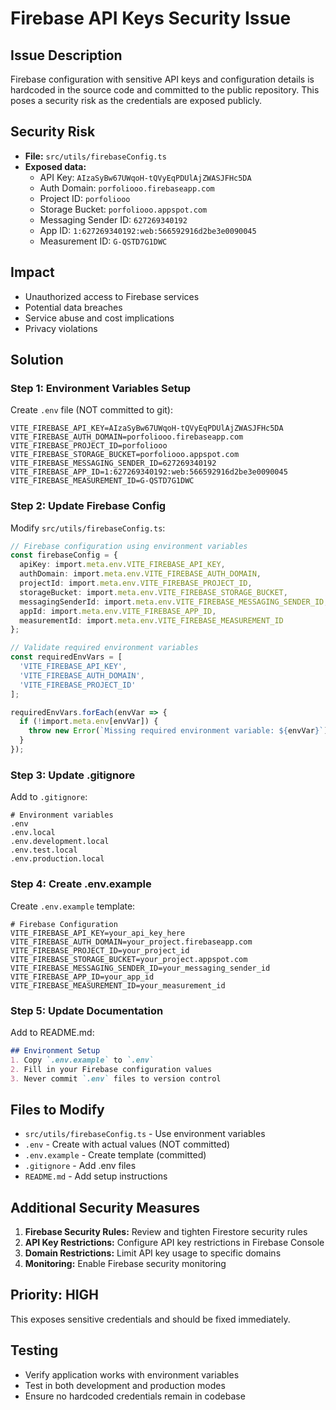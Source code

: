 # Firebase API Keys Security Issue

## Issue Description
Firebase configuration with sensitive API keys and configuration details is hardcoded in the source code and committed to the public repository. This poses a security risk as the credentials are exposed publicly.

## Security Risk
- **File:** `src/utils/firebaseConfig.ts`
- **Exposed data:**
  - API Key: `AIzaSyBw67UWqoH-tQVyEqPDUlAjZWASJFHc5DA`
  - Auth Domain: `porfoliooo.firebaseapp.com`
  - Project ID: `porfoliooo`
  - Storage Bucket: `porfoliooo.appspot.com`
  - Messaging Sender ID: `627269340192`
  - App ID: `1:627269340192:web:566592916d2be3e0090045`
  - Measurement ID: `G-QSTD7G1DWC`

## Impact
- Unauthorized access to Firebase services
- Potential data breaches
- Service abuse and cost implications
- Privacy violations

## Solution

### Step 1: Environment Variables Setup
Create `.env` file (NOT committed to git):
```env
VITE_FIREBASE_API_KEY=AIzaSyBw67UWqoH-tQVyEqPDUlAjZWASJFHc5DA
VITE_FIREBASE_AUTH_DOMAIN=porfoliooo.firebaseapp.com
VITE_FIREBASE_PROJECT_ID=porfoliooo
VITE_FIREBASE_STORAGE_BUCKET=porfoliooo.appspot.com
VITE_FIREBASE_MESSAGING_SENDER_ID=627269340192
VITE_FIREBASE_APP_ID=1:627269340192:web:566592916d2be3e0090045
VITE_FIREBASE_MEASUREMENT_ID=G-QSTD7G1DWC
```

### Step 2: Update Firebase Config
Modify `src/utils/firebaseConfig.ts`:
```typescript
// Firebase configuration using environment variables
const firebaseConfig = {
  apiKey: import.meta.env.VITE_FIREBASE_API_KEY,
  authDomain: import.meta.env.VITE_FIREBASE_AUTH_DOMAIN,
  projectId: import.meta.env.VITE_FIREBASE_PROJECT_ID,
  storageBucket: import.meta.env.VITE_FIREBASE_STORAGE_BUCKET,
  messagingSenderId: import.meta.env.VITE_FIREBASE_MESSAGING_SENDER_ID,
  appId: import.meta.env.VITE_FIREBASE_APP_ID,
  measurementId: import.meta.env.VITE_FIREBASE_MEASUREMENT_ID
};

// Validate required environment variables
const requiredEnvVars = [
  'VITE_FIREBASE_API_KEY',
  'VITE_FIREBASE_AUTH_DOMAIN',
  'VITE_FIREBASE_PROJECT_ID'
];

requiredEnvVars.forEach(envVar => {
  if (!import.meta.env[envVar]) {
    throw new Error(`Missing required environment variable: ${envVar}`);
  }
});
```

### Step 3: Update .gitignore
Add to `.gitignore`:
```
# Environment variables
.env
.env.local
.env.development.local
.env.test.local
.env.production.local
```

### Step 4: Create .env.example
Create `.env.example` template:
```env
# Firebase Configuration
VITE_FIREBASE_API_KEY=your_api_key_here
VITE_FIREBASE_AUTH_DOMAIN=your_project.firebaseapp.com
VITE_FIREBASE_PROJECT_ID=your_project_id
VITE_FIREBASE_STORAGE_BUCKET=your_project.appspot.com
VITE_FIREBASE_MESSAGING_SENDER_ID=your_messaging_sender_id
VITE_FIREBASE_APP_ID=your_app_id
VITE_FIREBASE_MEASUREMENT_ID=your_measurement_id
```

### Step 5: Update Documentation
Add to README.md:
```markdown
## Environment Setup
1. Copy `.env.example` to `.env`
2. Fill in your Firebase configuration values
3. Never commit `.env` files to version control
```

## Files to Modify
- `src/utils/firebaseConfig.ts` - Use environment variables
- `.env` - Create with actual values (NOT committed)
- `.env.example` - Create template (committed)
- `.gitignore` - Add .env files
- `README.md` - Add setup instructions

## Additional Security Measures
1. **Firebase Security Rules:** Review and tighten Firestore security rules
2. **API Key Restrictions:** Configure API key restrictions in Firebase Console
3. **Domain Restrictions:** Limit API key usage to specific domains
4. **Monitoring:** Enable Firebase security monitoring

## Priority: HIGH
This exposes sensitive credentials and should be fixed immediately.

## Testing
- Verify application works with environment variables
- Test in both development and production modes
- Ensure no hardcoded credentials remain in codebase